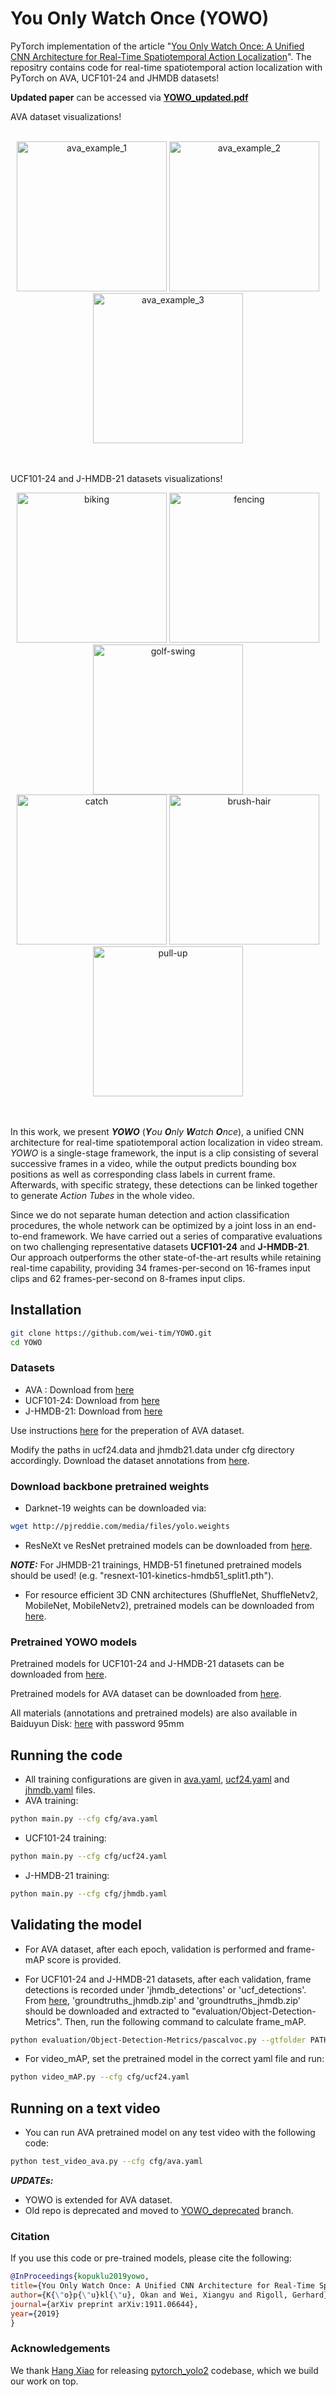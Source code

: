 # You Only Watch Once (YOWO)

PyTorch implementation of the article "[You Only Watch Once: A Unified CNN Architecture for Real-Time Spatiotemporal Action Localization](https://arxiv.org/pdf/1911.06644.pdf)". The repositry contains code for real-time spatiotemporal action localization with PyTorch on AVA, UCF101-24 and JHMDB datasets!

**Updated paper** can be accessed via [**YOWO_updated.pdf**](https://github.com/wei-tim/YOWO/blob/master/examples/YOWO_updated.pdf)

AVA dataset visualizations!
<br/>
<br/>
<div align="center" style="width:image width px;">
  <img  src="https://github.com/wei-tim/YOWO/blob/master/examples/ava3.gif" width=240 alt="ava_example_1">
  <img  src="https://github.com/wei-tim/YOWO/blob/master/examples/ava1.gif" width=240 alt="ava_example_2">
  <img  src="https://github.com/wei-tim/YOWO/blob/master/examples/ava4.gif" width=240 alt="ava_example_3">
</div>
<br/>
<br/>

UCF101-24 and J-HMDB-21 datasets visualizations!
<br/>
<div align="center" style="width:image width px;">
  <img  src="https://github.com/wei-tim/YOWO/blob/master/examples/biking.gif" width=240 alt="biking">
  <img  src="https://github.com/wei-tim/YOWO/blob/master/examples/fencing.gif" width=240 alt="fencing">
  <img  src="https://github.com/wei-tim/YOWO/blob/master/examples/golf_swing.gif" width=240 alt="golf-swing">
</div>

<div align="center" style="width:image width px;"> 
  <img  src="https://github.com/wei-tim/YOWO/blob/master/examples/catch.gif" width=240 alt="catch">
  <img  src="https://github.com/wei-tim/YOWO/blob/master/examples/brush_hair.gif" width=240 alt="brush-hair">
  <img  src="https://github.com/wei-tim/YOWO/blob/master/examples/pull_up.gif" width=240 alt="pull-up">
</div>
<br/>
<br/>
  
In this work, we present ***YOWO*** (***Y**ou **O**nly **W**atch **O**nce*), a unified CNN architecture for real-time spatiotemporal action localization in video stream. *YOWO* is a single-stage framework, the input is a clip consisting of several successive frames in a video, while the output predicts bounding box positions as well as corresponding class labels in current frame. Afterwards, with specific strategy, these detections can be linked together to generate *Action Tubes* in the whole video.

Since we do not separate human detection and action classification procedures, the whole network can be optimized by a joint loss in an end-to-end framework. We have carried out a series of comparative evaluations on two challenging representative datasets **UCF101-24** and **J-HMDB-21**. Our approach outperforms the other state-of-the-art results while retaining real-time capability, providing 34 frames-per-second on 16-frames input clips and 62 frames-per-second on 8-frames input clips.


## Installation
```bash
git clone https://github.com/wei-tim/YOWO.git
cd YOWO
```

### Datasets

* AVA	   : Download from [here](https://github.com/cvdfoundation/ava-dataset)
* UCF101-24: Download from [here](https://drive.google.com/file/d/1o2l6nYhd-0DDXGP-IPReBP4y1ffVmGSE/view?usp=sharing)
* J-HMDB-21: Download from [here](http://jhmdb.is.tue.mpg.de/challenge/JHMDB/datasets)

Use instructions [here](https://github.com/facebookresearch/SlowFast/blob/master/slowfast/datasets/DATASET.md) for the preperation of AVA dataset.

Modify the paths in ucf24.data and jhmdb21.data under cfg directory accordingly.
Download the dataset annotations from [here](https://www.dropbox.com/sh/16jv2kwzom1pmlt/AABL3cFWDfG5MuH9PwnjSJf0a?dl=0).

### Download backbone pretrained weights

* Darknet-19 weights can be downloaded via:
```bash
wget http://pjreddie.com/media/files/yolo.weights
```

* ResNeXt ve ResNet pretrained models can be downloaded from [here](https://drive.google.com/drive/folders/1zvl89AgFAApbH0At-gMuZSeQB_LpNP-M?usp=sharing).

***NOTE:*** For JHMDB-21 trainings, HMDB-51 finetuned pretrained models should be used! (e.g. "resnext-101-kinetics-hmdb51_split1.pth").

* For resource efficient 3D CNN architectures (ShuffleNet, ShuffleNetv2, MobileNet, MobileNetv2), pretrained models can be downloaded from [here](https://github.com/okankop/Efficient-3DCNNs).

### Pretrained YOWO models

Pretrained models for UCF101-24 and J-HMDB-21 datasets can be downloaded from [here](https://www.dropbox.com/sh/16jv2kwzom1pmlt/AABL3cFWDfG5MuH9PwnjSJf0a?dl=0).

Pretrained models for AVA dataset can be downloaded from [here](https://drive.google.com/drive/folders/1g-jTfxCV9_uNFr61pjo4VxNfgDlbWLlb?usp=sharing).

All materials (annotations and pretrained models) are also available in Baiduyun Disk:
[here](https://pan.baidu.com/s/1yaOYqzcEx96z9gAkOhMnvQ) with password 95mm

## Running the code

* All training configurations are given in [ava.yaml](https://github.com/wei-tim/YOWO/blob/master/cfg/ava.yaml), [ucf24.yaml](https://github.com/wei-tim/YOWO/blob/master/cfg/ucf24.yaml) and [jhmdb.yaml](https://github.com/wei-tim/YOWO/blob/master/cfg/jhmdb.yaml) files.
* AVA training:
```bash
python main.py --cfg cfg/ava.yaml
```
* UCF101-24 training:
```bash
python main.py --cfg cfg/ucf24.yaml
```
* J-HMDB-21 training:
```bash
python main.py --cfg cfg/jhmdb.yaml
```

## Validating the model

* For AVA dataset, after each epoch, validation is performed and frame-mAP score is provided.

* For UCF101-24 and J-HMDB-21 datasets, after each validation, frame detections is recorded under 'jhmdb_detections' or 'ucf_detections'. From [here](https://www.dropbox.com/sh/16jv2kwzom1pmlt/AABL3cFWDfG5MuH9PwnjSJf0a?dl=0), 'groundtruths_jhmdb.zip' and 'groundtruths_jhmdb.zip' should be downloaded and extracted to "evaluation/Object-Detection-Metrics". Then, run the following command to calculate frame_mAP.

```bash
python evaluation/Object-Detection-Metrics/pascalvoc.py --gtfolder PATH-TO-GROUNDTRUTHS-FOLDER --detfolder PATH-TO-DETECTIONS-FOLDER

```

* For video_mAP, set the pretrained model in the correct yaml file and run:
```bash
python video_mAP.py --cfg cfg/ucf24.yaml
```

## Running on a text video

* You can run AVA pretrained model on any test video with the following code:
```bash
python test_video_ava.py --cfg cfg/ava.yaml
```

***UPDATEs:*** 
* YOWO is extended for AVA dataset. 
* Old repo is deprecated and moved to [YOWO_deprecated](https://github.com/wei-tim/YOWO/tree/yowo_deprecated) branch. 

### Citation
If you use this code or pre-trained models, please cite the following:

```bibtex
@InProceedings{kopuklu2019yowo,
title={You Only Watch Once: A Unified CNN Architecture for Real-Time Spatiotemporal Action Localization},
author={K{\"o}p{\"u}kl{\"u}, Okan and Wei, Xiangyu and Rigoll, Gerhard},
journal={arXiv preprint arXiv:1911.06644},
year={2019}
}
```

### Acknowledgements
We thank [Hang Xiao](https://github.com/marvis) for releasing [pytorch_yolo2](https://github.com/marvis/pytorch-yolo2) codebase, which we build our work on top. 
